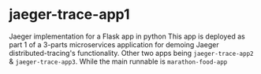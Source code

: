 # jaeger-trace-app1
Jaeger implementation for a Flask app in python
This app is deployed as part 1 of a 3-parts microservices application for demoing Jaeger distributed-tracing's functionality.
Other two apps being `jaeger-trace-app2` & `jaeger-trace-app3`. While the main runnable is `marathon-food-app`
